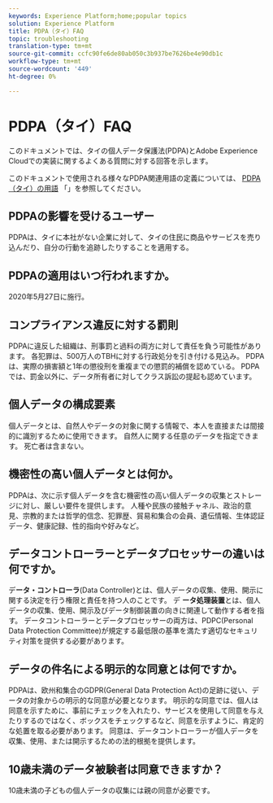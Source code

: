 ```yaml
---
keywords: Experience Platform;home;popular topics
solution: Experience Platform
title: PDPA（タイ）FAQ
topic: troubleshooting
translation-type: tm+mt
source-git-commit: ccfc90fe6de80ab050c3b937be7626be4e90db1c
workflow-type: tm+mt
source-wordcount: '449'
ht-degree: 0%

---
```



# PDPA（タイ）FAQ

このドキュメントでは、タイの個人データ保護法(PDPA)とAdobe Experience Cloudでの実装に関するよくある質問に対する回答を示します。

このドキュメントで使用される様々なPDPA関連用語の定義については、 [PDPA（タイ）の用語](./terminology.md) 「」を参照してください。

## PDPAの影響を受けるユーザー

PDPAは、タイに本社がない企業に対して、タイの住民に商品やサービスを売り込んだり、自分の行動を追跡したりすることを適用する。

## PDPAの適用はいつ行われますか。

2020年5月27日に施行。

## コンプライアンス違反に対する罰則

PDPAに違反した組織は、刑事罰と過料の両方に対して責任を負う可能性があります。 各犯罪は、500万人のTBHに対する行政処分を引き付ける見込み。 PDPAは、実際の損害額と1年の懲役刑を重複までの懲罰的補償を認めている。 PDPAでは、罰金以外に、データ所有者に対してクラス訴訟の提起も認めています。

## 個人データの構成要素

個人データとは、自然人やデータの対象に関する情報で、本人を直接または間接的に識別するために使用できます。 自然人に関する任意のデータを指定できます。 死亡者は含まない。

## 機密性の高い個人データとは何か。

PDPAは、次に示す個人データを含む機密性の高い個人データの収集とストレージに対し、厳しい要件を提供します。 人種や民族の接触チャネル、政治的意見、宗教的または哲学的信念、犯罪歴、貿易和集合の会員、遺伝情報、生体認証データ、健康記録、性的指向や好みなど。

## データコントローラーとデータプロセッサーの違いは何ですか。

デ&#x200B;**ータ・コントローラ**(Data Controller)とは、個人データの収集、使用、開示に関する決定を行う権限と責任を持つ人のことです。 デ **ータ処理装置**&#x200B;とは、個人データの収集、使用、開示及びデータ制御装置の向きに関連して動作する者を指す。 データコントローラーとデータプロセッサーの両方は、PDPC(Personal Data Protection Committee)が規定する最低限の基準を満たす適切なセキュリティ対策を提供する必要があります。

## データの件名による明示的な同意とは何ですか。

PDPAは、欧州和集合のGDPR(General Data Protection Act)の足跡に従い、データの対象からの明示的な同意が必要となります。 明示的な同意では、個人は同意を示すために、事前にチェックを入れたり、サービスを使用して同意を与えたりするのではなく、ボックスをチェックするなど、同意を示すように、肯定的な処置を取る必要があります。  同意は、データコントローラーが個人データを収集、使用、または開示するための法的根拠を提供します。

## 10歳未満のデータ被験者は同意できますか？

10歳未満の子どもの個人データの収集には親の同意が必要です。